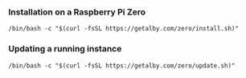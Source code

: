 ### Installation on a Raspberry Pi Zero

```shell
/bin/bash -c "$(curl -fsSL https://getalby.com/zero/install.sh)"
```

### Updating a running instance

```shell
/bin/bash -c "$(curl -fsSL https://getalby.com/zero/update.sh)"
```
